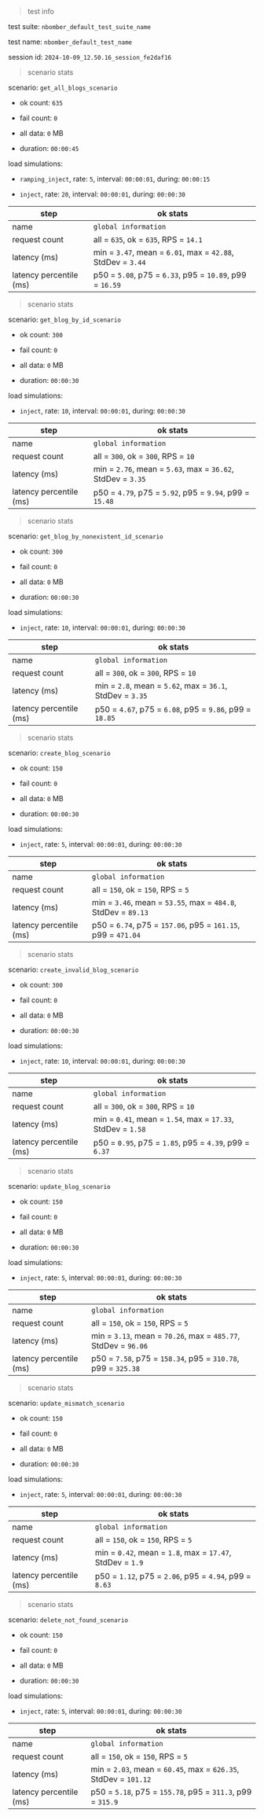 > test info

test suite: `nbomber_default_test_suite_name`

test name: `nbomber_default_test_name`

session id: `2024-10-09_12.50.16_session_fe2daf16`

> scenario stats

scenario: `get_all_blogs_scenario`

  - ok count: `635`

  - fail count: `0`

  - all data: `0` MB

  - duration: `00:00:45`

load simulations:

  - `ramping_inject`, rate: `5`, interval: `00:00:01`, during: `00:00:15`

  - `inject`, rate: `20`, interval: `00:00:01`, during: `00:00:30`

|step|ok stats|
|---|---|
|name|`global information`|
|request count|all = `635`, ok = `635`, RPS = `14.1`|
|latency (ms)|min = `3.47`, mean = `6.01`, max = `42.88`, StdDev = `3.44`|
|latency percentile (ms)|p50 = `5.08`, p75 = `6.33`, p95 = `10.89`, p99 = `16.59`|




> scenario stats

scenario: `get_blog_by_id_scenario`

  - ok count: `300`

  - fail count: `0`

  - all data: `0` MB

  - duration: `00:00:30`

load simulations:

  - `inject`, rate: `10`, interval: `00:00:01`, during: `00:00:30`

|step|ok stats|
|---|---|
|name|`global information`|
|request count|all = `300`, ok = `300`, RPS = `10`|
|latency (ms)|min = `2.76`, mean = `5.63`, max = `36.62`, StdDev = `3.35`|
|latency percentile (ms)|p50 = `4.79`, p75 = `5.92`, p95 = `9.94`, p99 = `15.48`|




> scenario stats

scenario: `get_blog_by_nonexistent_id_scenario`

  - ok count: `300`

  - fail count: `0`

  - all data: `0` MB

  - duration: `00:00:30`

load simulations:

  - `inject`, rate: `10`, interval: `00:00:01`, during: `00:00:30`

|step|ok stats|
|---|---|
|name|`global information`|
|request count|all = `300`, ok = `300`, RPS = `10`|
|latency (ms)|min = `2.8`, mean = `5.62`, max = `36.1`, StdDev = `3.35`|
|latency percentile (ms)|p50 = `4.67`, p75 = `6.08`, p95 = `9.86`, p99 = `18.85`|




> scenario stats

scenario: `create_blog_scenario`

  - ok count: `150`

  - fail count: `0`

  - all data: `0` MB

  - duration: `00:00:30`

load simulations:

  - `inject`, rate: `5`, interval: `00:00:01`, during: `00:00:30`

|step|ok stats|
|---|---|
|name|`global information`|
|request count|all = `150`, ok = `150`, RPS = `5`|
|latency (ms)|min = `3.46`, mean = `53.55`, max = `484.8`, StdDev = `89.13`|
|latency percentile (ms)|p50 = `6.74`, p75 = `157.06`, p95 = `161.15`, p99 = `471.04`|




> scenario stats

scenario: `create_invalid_blog_scenario`

  - ok count: `300`

  - fail count: `0`

  - all data: `0` MB

  - duration: `00:00:30`

load simulations:

  - `inject`, rate: `10`, interval: `00:00:01`, during: `00:00:30`

|step|ok stats|
|---|---|
|name|`global information`|
|request count|all = `300`, ok = `300`, RPS = `10`|
|latency (ms)|min = `0.41`, mean = `1.54`, max = `17.33`, StdDev = `1.58`|
|latency percentile (ms)|p50 = `0.95`, p75 = `1.85`, p95 = `4.39`, p99 = `6.37`|




> scenario stats

scenario: `update_blog_scenario`

  - ok count: `150`

  - fail count: `0`

  - all data: `0` MB

  - duration: `00:00:30`

load simulations:

  - `inject`, rate: `5`, interval: `00:00:01`, during: `00:00:30`

|step|ok stats|
|---|---|
|name|`global information`|
|request count|all = `150`, ok = `150`, RPS = `5`|
|latency (ms)|min = `3.13`, mean = `70.26`, max = `485.77`, StdDev = `96.06`|
|latency percentile (ms)|p50 = `7.58`, p75 = `158.34`, p95 = `310.78`, p99 = `325.38`|




> scenario stats

scenario: `update_mismatch_scenario`

  - ok count: `150`

  - fail count: `0`

  - all data: `0` MB

  - duration: `00:00:30`

load simulations:

  - `inject`, rate: `5`, interval: `00:00:01`, during: `00:00:30`

|step|ok stats|
|---|---|
|name|`global information`|
|request count|all = `150`, ok = `150`, RPS = `5`|
|latency (ms)|min = `0.42`, mean = `1.8`, max = `17.47`, StdDev = `1.9`|
|latency percentile (ms)|p50 = `1.12`, p75 = `2.06`, p95 = `4.94`, p99 = `8.63`|




> scenario stats

scenario: `delete_not_found_scenario`

  - ok count: `150`

  - fail count: `0`

  - all data: `0` MB

  - duration: `00:00:30`

load simulations:

  - `inject`, rate: `5`, interval: `00:00:01`, during: `00:00:30`

|step|ok stats|
|---|---|
|name|`global information`|
|request count|all = `150`, ok = `150`, RPS = `5`|
|latency (ms)|min = `2.03`, mean = `60.45`, max = `626.35`, StdDev = `101.12`|
|latency percentile (ms)|p50 = `5.18`, p75 = `155.78`, p95 = `311.3`, p99 = `315.9`|





